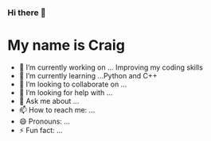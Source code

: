 ### Hi there 👋
# My name is Craig 





- 🔭 I’m currently working on ... Improving my coding skills
- 🌱 I’m currently learning ...Python and C++
- 👯 I’m looking to collaborate on ...
- 🤔 I’m looking for help with ...
- 💬 Ask me about ...
- 📫 How to reach me: ...
- 😄 Pronouns: ...
- ⚡ Fun fact: ...


